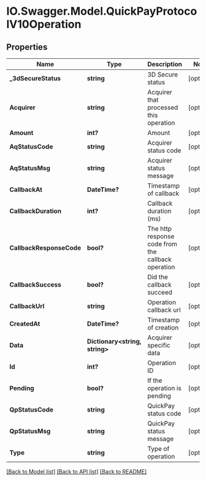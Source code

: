 # IO.Swagger.Model.QuickPayProtocolV10Operation
## Properties

Name | Type | Description | Notes
------------ | ------------- | ------------- | -------------
**_3dSecureStatus** | **string** | 3D Secure status | [optional] 
**Acquirer** | **string** | Acquirer that processed this operation | [optional] 
**Amount** | **int?** | Amount | [optional] 
**AqStatusCode** | **string** | Acquirer status code | [optional] 
**AqStatusMsg** | **string** | Acquirer status message | [optional] 
**CallbackAt** | **DateTime?** | Timestamp of callback | [optional] 
**CallbackDuration** | **int?** | Callback duration (ms) | [optional] 
**CallbackResponseCode** | **bool?** | The http response code from the callback operation | [optional] 
**CallbackSuccess** | **bool?** | Did the callback succeed | [optional] 
**CallbackUrl** | **string** | Operation callback url | [optional] 
**CreatedAt** | **DateTime?** | Timestamp of creation | [optional] 
**Data** | **Dictionary&lt;string, string&gt;** | Acquirer specific data | [optional] 
**Id** | **int?** | Operation ID | [optional] 
**Pending** | **bool?** | If the operation is pending | [optional] 
**QpStatusCode** | **string** | QuickPay status code | [optional] 
**QpStatusMsg** | **string** | QuickPay status message | [optional] 
**Type** | **string** | Type of operation | [optional] 

[[Back to Model list]](../README.md#documentation-for-models) [[Back to API list]](../README.md#documentation-for-api-endpoints) [[Back to README]](../README.md)

